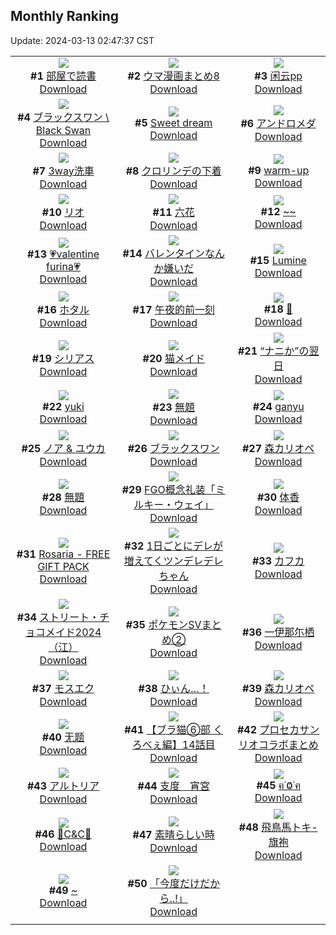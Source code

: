 ## Monthly Ranking
Update: 2024-03-13 02:47:37 CST

|      |      |      |
| :----: | :----: | :----: |
| ![](https://i.pixiv.re/c/240x480/img-master/img/2024/02/13/00/00/26/116001506_p0_master1200.jpg)<br>**#1** [部屋で読書](https://www.pixiv.net/artworks/116001506)<br>[Download](https://i.pixiv.re/img-original/img/2024/02/13/00/00/26/116001506_p0.jpg) | ![](https://i.pixiv.re/c/240x480/img-master/img/2024/02/19/01/41/53/116018369_p0_master1200.jpg)<br>**#2** [ウマ漫画まとめ8](https://www.pixiv.net/artworks/116018369)<br>[Download](https://i.pixiv.re/img-original/img/2024/02/19/01/41/53/116018369_p0.jpg) | ![](https://i.pixiv.re/c/240x480/img-master/img/2024/02/12/13/03/27/115983357_p0_master1200.jpg)<br>**#3** [闲云pp](https://www.pixiv.net/artworks/115983357)<br>[Download](https://i.pixiv.re/img-original/img/2024/02/12/13/03/27/115983357_p0.jpg) |
| ![](https://i.pixiv.re/c/240x480/img-master/img/2024/02/13/02/13/28/116005025_p0_master1200.jpg)<br>**#4** [ブラックスワン \ Black Swan](https://www.pixiv.net/artworks/116005025)<br>[Download](https://i.pixiv.re/img-original/img/2024/02/13/02/13/28/116005025_p0.jpg) | ![](https://i.pixiv.re/c/240x480/img-master/img/2024/02/11/06/12/16/115940705_p0_master1200.jpg)<br>**#5** [Sweet dream](https://www.pixiv.net/artworks/115940705)<br>[Download](https://i.pixiv.re/img-original/img/2024/02/11/06/12/16/115940705_p0.jpg) | ![](https://i.pixiv.re/c/240x480/img-master/img/2024/02/15/00/00/24/116066594_p0_master1200.jpg)<br>**#6** [アンドロメダ](https://www.pixiv.net/artworks/116066594)<br>[Download](https://i.pixiv.re/img-original/img/2024/02/15/00/00/24/116066594_p0.jpg) |
| ![](https://i.pixiv.re/c/240x480/img-master/img/2024/02/13/00/13/29/116002161_p0_master1200.jpg)<br>**#7** [3way洗車](https://www.pixiv.net/artworks/116002161)<br>[Download](https://i.pixiv.re/img-original/img/2024/02/13/00/13/29/116002161_p0.jpg) | ![](https://i.pixiv.re/c/240x480/img-master/img/2024/02/12/19/45/11/115992878_p0_master1200.jpg)<br>**#8** [クロリンデの下着](https://www.pixiv.net/artworks/115992878)<br>[Download](https://i.pixiv.re/img-original/img/2024/02/12/19/45/11/115992878_p0.jpg) | ![](https://i.pixiv.re/c/240x480/img-master/img/2024/02/27/00/09/44/116022507_p0_master1200.jpg)<br>**#9** [warm-up](https://www.pixiv.net/artworks/116022507)<br>[Download](https://i.pixiv.re/img-original/img/2024/02/27/00/09/44/116022507_p0.jpg) |
| ![](https://i.pixiv.re/c/240x480/img-master/img/2024/02/13/13/03/42/116012890_p0_master1200.jpg)<br>**#10** [リオ](https://www.pixiv.net/artworks/116012890)<br>[Download](https://i.pixiv.re/img-original/img/2024/02/13/13/03/42/116012890_p0.jpg) | ![](https://i.pixiv.re/c/240x480/img-master/img/2024/02/15/20/02/46/116088632_p0_master1200.jpg)<br>**#11** [六花](https://www.pixiv.net/artworks/116088632)<br>[Download](https://i.pixiv.re/img-original/img/2024/02/15/20/02/46/116088632_p0.jpg) | ![](https://i.pixiv.re/c/240x480/img-master/img/2024/02/13/00/00/05/116001421_p0_master1200.jpg)<br>**#12** [~~](https://www.pixiv.net/artworks/116001421)<br>[Download](https://i.pixiv.re/img-original/img/2024/02/13/00/00/05/116001421_p0.jpg) |
| ![](https://i.pixiv.re/c/240x480/img-master/img/2024/02/13/18/44/13/116018475_p0_master1200.jpg)<br>**#13** [💗valentine furina💗](https://www.pixiv.net/artworks/116018475)<br>[Download](https://i.pixiv.re/img-original/img/2024/02/13/18/44/13/116018475_p0.jpg) | ![](https://i.pixiv.re/c/240x480/img-master/img/2024/02/13/00/01/53/116001699_p0_master1200.jpg)<br>**#14** [バレンタインなんか嫌いだ](https://www.pixiv.net/artworks/116001699)<br>[Download](https://i.pixiv.re/img-original/img/2024/02/13/00/01/53/116001699_p0.jpg) | ![](https://i.pixiv.re/c/240x480/img-master/img/2024/02/13/00/00/55/116001600_p0_master1200.jpg)<br>**#15** [Lumine](https://www.pixiv.net/artworks/116001600)<br>[Download](https://i.pixiv.re/img-original/img/2024/02/13/00/00/55/116001600_p0.jpg) |
| ![](https://i.pixiv.re/c/240x480/img-master/img/2024/02/13/13/06/06/116012931_p0_master1200.jpg)<br>**#16** [ホタル](https://www.pixiv.net/artworks/116012931)<br>[Download](https://i.pixiv.re/img-original/img/2024/02/13/13/06/06/116012931_p0.jpg) | ![](https://i.pixiv.re/c/240x480/img-master/img/2024/02/11/13/39/30/115952605_p0_master1200.jpg)<br>**#17** [午夜的前一刻](https://www.pixiv.net/artworks/115952605)<br>[Download](https://i.pixiv.re/img-original/img/2024/02/11/13/39/30/115952605_p0.jpg) | ![](https://i.pixiv.re/c/240x480/img-master/img/2024/02/11/06/27/36/115945063_p0_master1200.jpg)<br>**#18** [🐚](https://www.pixiv.net/artworks/115945063)<br>[Download](https://i.pixiv.re/img-original/img/2024/02/11/06/27/36/115945063_p0.jpg) |
| ![](https://i.pixiv.re/c/240x480/img-master/img/2024/02/13/14/46/17/116014175_p0_master1200.jpg)<br>**#19** [シリアス](https://www.pixiv.net/artworks/116014175)<br>[Download](https://i.pixiv.re/img-original/img/2024/02/13/14/46/17/116014175_p0.jpg) | ![](https://i.pixiv.re/c/240x480/img-master/img/2024/02/13/00/16/05/116002237_p0_master1200.jpg)<br>**#20** [猫メイド](https://www.pixiv.net/artworks/116002237)<br>[Download](https://i.pixiv.re/img-original/img/2024/02/13/00/16/05/116002237_p0.jpg) | ![](https://i.pixiv.re/c/240x480/img-master/img/2024/02/12/17/11/02/115988674_p0_master1200.jpg)<br>**#21** [“ナニか”の翌日](https://www.pixiv.net/artworks/115988674)<br>[Download](https://i.pixiv.re/img-original/img/2024/02/12/17/11/02/115988674_p0.jpg) |
| ![](https://i.pixiv.re/c/240x480/img-master/img/2024/02/13/00/05/11/116001884_p0_master1200.jpg)<br>**#22** [yuki](https://www.pixiv.net/artworks/116001884)<br>[Download](https://i.pixiv.re/img-original/img/2024/02/13/00/05/11/116001884_p0.jpg) | ![](https://i.pixiv.re/c/240x480/img-master/img/2024/02/11/18/30/46/115959359_p0_master1200.jpg)<br>**#23** [無題](https://www.pixiv.net/artworks/115959359)<br>[Download](https://i.pixiv.re/img-original/img/2024/02/11/18/30/46/115959359_p0.jpg) | ![](https://i.pixiv.re/c/240x480/img-master/img/2024/02/11/19/24/31/115960851_p0_master1200.jpg)<br>**#24** [ganyu](https://www.pixiv.net/artworks/115960851)<br>[Download](https://i.pixiv.re/img-original/img/2024/02/11/19/24/31/115960851_p0.jpg) |
| ![](https://i.pixiv.re/c/240x480/img-master/img/2024/02/12/20/30/10/115994276_p0_master1200.jpg)<br>**#25** [ノア & ユウカ](https://www.pixiv.net/artworks/115994276)<br>[Download](https://i.pixiv.re/img-original/img/2024/02/12/20/30/10/115994276_p0.jpg) | ![](https://i.pixiv.re/c/240x480/img-master/img/2024/02/11/17/34/37/115957829_p0_master1200.jpg)<br>**#26** [ブラックスワン](https://www.pixiv.net/artworks/115957829)<br>[Download](https://i.pixiv.re/img-original/img/2024/02/11/17/34/37/115957829_p0.jpg) | ![](https://i.pixiv.re/c/240x480/img-master/img/2024/02/13/07/18/30/116008563_p0_master1200.jpg)<br>**#27** [森カリオペ](https://www.pixiv.net/artworks/116008563)<br>[Download](https://i.pixiv.re/img-original/img/2024/02/13/07/18/30/116008563_p0.jpg) |
| ![](https://i.pixiv.re/c/240x480/img-master/img/2024/02/12/00/00/30/115970008_p0_master1200.jpg)<br>**#28** [無題](https://www.pixiv.net/artworks/115970008)<br>[Download](https://i.pixiv.re/img-original/img/2024/02/12/00/00/30/115970008_p0.jpg) | ![](https://i.pixiv.re/c/240x480/img-master/img/2024/02/14/20/45/27/116056847_p0_master1200.jpg)<br>**#29** [FGO概念礼装「ミルキー・ウェイ」](https://www.pixiv.net/artworks/116056847)<br>[Download](https://i.pixiv.re/img-original/img/2024/02/14/20/45/27/116056847_p0.jpg) | ![](https://i.pixiv.re/c/240x480/img-master/img/2024/02/13/12/50/36/116012665_p0_master1200.jpg)<br>**#30** [体香](https://www.pixiv.net/artworks/116012665)<br>[Download](https://i.pixiv.re/img-original/img/2024/02/13/12/50/36/116012665_p0.jpg) |
| ![](https://i.pixiv.re/c/240x480/img-master/img/2024/02/13/08/33/02/116009402_p0_master1200.jpg)<br>**#31** [Rosaria - FREE GIFT PACK](https://www.pixiv.net/artworks/116009402)<br>[Download](https://i.pixiv.re/img-original/img/2024/02/13/08/33/02/116009402_p0.jpg) | ![](https://i.pixiv.re/c/240x480/img-master/img/2024/02/13/00/01/08/116001633_p0_master1200.jpg)<br>**#32** [1日ごとにデレが増えてくツンデレデレちゃん](https://www.pixiv.net/artworks/116001633)<br>[Download](https://i.pixiv.re/img-original/img/2024/02/13/00/01/08/116001633_p0.jpg) | ![](https://i.pixiv.re/c/240x480/img-master/img/2024/02/11/08/00/03/115946156_p0_master1200.jpg)<br>**#33** [カフカ](https://www.pixiv.net/artworks/115946156)<br>[Download](https://i.pixiv.re/img-original/img/2024/02/11/08/00/03/115946156_p0.jpg) |
| ![](https://i.pixiv.re/c/240x480/img-master/img/2024/02/15/00/49/08/116068821_p0_master1200.jpg)<br>**#34** [ストリート・チョコメイド2024（江）](https://www.pixiv.net/artworks/116068821)<br>[Download](https://i.pixiv.re/img-original/img/2024/02/15/00/49/08/116068821_p0.jpg) | ![](https://i.pixiv.re/c/240x480/img-master/img/2024/02/12/08/28/48/115978488_p0_master1200.jpg)<br>**#35** [ポケモンSVまとめ②](https://www.pixiv.net/artworks/115978488)<br>[Download](https://i.pixiv.re/img-original/img/2024/02/12/08/28/48/115978488_p0.jpg) | ![](https://i.pixiv.re/c/240x480/img-master/img/2024/02/13/07/17/31/116008550_p0_master1200.jpg)<br>**#36** [一伊那尓栖](https://www.pixiv.net/artworks/116008550)<br>[Download](https://i.pixiv.re/img-original/img/2024/02/13/07/17/31/116008550_p0.jpg) |
| ![](https://i.pixiv.re/c/240x480/img-master/img/2024/02/13/21/11/34/116022510_p0_master1200.jpg)<br>**#37** [モスエク](https://www.pixiv.net/artworks/116022510)<br>[Download](https://i.pixiv.re/img-original/img/2024/02/13/21/11/34/116022510_p0.jpg) | ![](https://i.pixiv.re/c/240x480/img-master/img/2024/02/12/15/05/35/115985754_p0_master1200.jpg)<br>**#38** [ひぃん…！](https://www.pixiv.net/artworks/115985754)<br>[Download](https://i.pixiv.re/img-original/img/2024/02/12/15/05/35/115985754_p0.jpg) | ![](https://i.pixiv.re/c/240x480/img-master/img/2024/02/13/07/19/28/116008573_p0_master1200.jpg)<br>**#39** [森カリオペ](https://www.pixiv.net/artworks/116008573)<br>[Download](https://i.pixiv.re/img-original/img/2024/02/13/07/19/28/116008573_p0.jpg) |
| ![](https://i.pixiv.re/c/240x480/img-master/img/2024/02/12/21/41/53/115996593_p0_master1200.jpg)<br>**#40** [无题](https://www.pixiv.net/artworks/115996593)<br>[Download](https://i.pixiv.re/img-original/img/2024/02/12/21/41/53/115996593_p0.jpg) | ![](https://i.pixiv.re/c/240x480/img-master/img/2024/02/13/18/54/34/116018721_p0_master1200.jpg)<br>**#41** [【ブラ猫⑥部 くろべぇ編】14話目](https://www.pixiv.net/artworks/116018721)<br>[Download](https://i.pixiv.re/img-original/img/2024/02/13/18/54/34/116018721_p0.jpg) | ![](https://i.pixiv.re/c/240x480/img-master/img/2024/02/12/15/51/14/115986759_p0_master1200.jpg)<br>**#42** [プロセカサンリオコラボまとめ](https://www.pixiv.net/artworks/115986759)<br>[Download](https://i.pixiv.re/img-original/img/2024/02/12/15/51/14/115986759_p0.jpg) |
| ![](https://i.pixiv.re/c/240x480/img-master/img/2024/02/11/16/33/20/115956387_p0_master1200.jpg)<br>**#43** [アルトリア](https://www.pixiv.net/artworks/115956387)<br>[Download](https://i.pixiv.re/img-original/img/2024/02/11/16/33/20/115956387_p0.jpg) | ![](https://i.pixiv.re/c/240x480/img-master/img/2024/02/14/00/01/26/116028385_p0_master1200.jpg)<br>**#44** [支度　宵宮](https://www.pixiv.net/artworks/116028385)<br>[Download](https://i.pixiv.re/img-original/img/2024/02/14/00/01/26/116028385_p0.jpg) | ![](https://i.pixiv.re/c/240x480/img-master/img/2024/02/13/00/03/25/116001798_p0_master1200.jpg)<br>**#45** [ฅ˙Ⱉ˙ฅ](https://www.pixiv.net/artworks/116001798)<br>[Download](https://i.pixiv.re/img-original/img/2024/02/13/00/03/25/116001798_p0.jpg) |
| ![](https://i.pixiv.re/c/240x480/img-master/img/2024/02/11/01/03/53/115940384_p0_master1200.jpg)<br>**#46** [🐇C&C🐇](https://www.pixiv.net/artworks/115940384)<br>[Download](https://i.pixiv.re/img-original/img/2024/02/11/01/03/53/115940384_p0.jpg) | ![](https://i.pixiv.re/c/240x480/img-master/img/2024/02/13/21/01/25/116022205_p0_master1200.jpg)<br>**#47** [素晴らしい時](https://www.pixiv.net/artworks/116022205)<br>[Download](https://i.pixiv.re/img-original/img/2024/02/13/21/01/25/116022205_p0.jpg) | ![](https://i.pixiv.re/c/240x480/img-master/img/2024/02/12/00/00/54/115970081_p0_master1200.jpg)<br>**#48** [飛鳥馬トキ-旗袍](https://www.pixiv.net/artworks/115970081)<br>[Download](https://i.pixiv.re/img-original/img/2024/02/12/00/00/54/115970081_p0.jpg) |
| ![](https://i.pixiv.re/c/240x480/img-master/img/2024/02/11/00/00/17/115938047_p0_master1200.jpg)<br>**#49** [~](https://www.pixiv.net/artworks/115938047)<br>[Download](https://i.pixiv.re/img-original/img/2024/02/11/00/00/17/115938047_p0.jpg) | ![](https://i.pixiv.re/c/240x480/img-master/img/2024/02/15/19/21/37/116087532_p0_master1200.jpg)<br>**#50** [「今度だけだから..!」](https://www.pixiv.net/artworks/116087532)<br>[Download](https://i.pixiv.re/img-original/img/2024/02/15/19/21/37/116087532_p0.jpg) |
|      |
